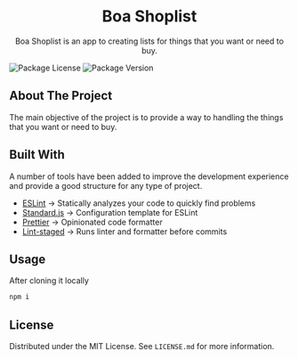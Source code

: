 <!--
*** I'm using markdown "reference style" links for readability.
*** Reference links are enclosed in brackets [ ] instead of parentheses ( ).
*** See the bottom of this document for the declaration of the reference variables
*** for contributors-url, forks-url, etc. This is an optional, concise syntax you may use.
*** https://www.markdownguide.org/basic-syntax/#reference-style-links
-->
<!-- <div align="center">

  <a href="">[![Contributors][contributors-shield]][contributors-url]</a>
  <a href="">[![Forks][forks-shield]][forks-url]</a>
  <a href="">[![Stargazers][stars-shield]][stars-url]</a>
  <a href="">[![Issues][issues-shield]][issues-url]</a>
  <a href="">[![MIT License][license-shield]][license-url]</a>
</div> -->

<div align="center">
  <h1>Boa Shoplist</h1>
  <p>
    Boa Shoplist is an app to creating lists for things that you want or need to buy.
  </p>
</div>

![Package License](https://img.shields.io/github/license/boamorte8/boa-shoplist)
![Package Version](https://img.shields.io/github/package-json/v/boamorte8/boa-shoplist)

<!-- BUILT WITH -->

## About The Project

The main objective of the project is to provide a way to handling the things that you want or need to buy.

<!-- BUILT WITH -->

## Built With

A number of tools have been added to improve the development experience and provide a good structure for any type of project.

- [ESLint](https://eslint.org/) -> Statically analyzes your code to quickly find problems
- [Standard.js](https://standardjs.com/) -> Configuration template for ESLint
- [Prettier](https://prettier.io/) -> Opinionated code formatter
- [Lint-staged](https://www.npmjs.com/package/lint-staged) -> Runs linter and formatter before commits

<!-- USAGE -->

## Usage

After cloning it locally

```bash
npm i
```

<!-- LICENSE -->

## License

Distributed under the MIT License. See `LICENSE.md` for more information.
